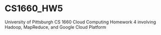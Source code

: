 # CS1660_HW5
University of Pittsburgh CS 1660 Cloud Computing Homework 4 involving Hadoop, MapReduce, and Google Cloud Platform 
